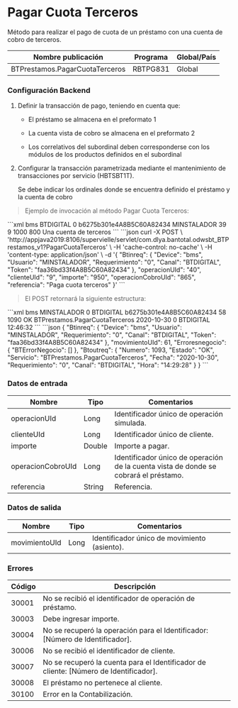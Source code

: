 # Pagar Cuota Terceros 

Método para realizar el pago de cuota de un préstamo con una cuenta de cobro de terceros. 

Nombre publicación | Programa | Global/País 
--------- | ----------- | ----------- 
BTPrestamos.PagarCuotaTerceros | RBTPG831 | Global 

### Configuración Backend 

1) Definir la transacción de pago, teniendo en cuenta que: 

	* El préstamo se almacena en el preformato 1 

	* La cuenta vista de cobro se almacena en el preformato 2 

	* Los correlativos del subordinal deben corresponderse con los módulos de los productos definidos en el subordinal 

2) Configurar la transacción parametrizada mediante el mantenimiento de transacciones por servicio (HBTSBT1T). 

	Se debe indicar los ordinales donde se encuentra definido el préstamo y la cuenta de cobro 


> Ejemplo de invocación al método Pagar Cuota Terceros: 

<code-group> 
<code-block title="XML" active> 
```xml 
<soapenv:Envelope xmlns:soapenv="http://schemas.xmlsoap.org/soap/envelope/" xmlns:bts="http://uy.com.dlya.bantotal/BTSOA/"> 
   <soapenv:Header/> 
   <soapenv:Body> 
      <bts:BTPrestamos.PagarCuotaTerceros> 
         <bts:Btinreq> 
            <bts:Device>bms</bts:Device> 
            <bts:Canal>BTDIGITAL</bts:Canal> 
            <bts:Requerimiento>0</bts:Requerimiento> 
            <bts:Token>b6275b301e4A8B5C60A82434</bts:Token> 
            <bts:Usuario>MINSTALADOR</bts:Usuario> 
         </bts:Btinreq> 
         <bts:operacionUId>39</bts:operacionUId> 
         <bts:clienteUId>9</bts:clienteUId> 
         <bts:importe>1000</bts:importe> 
         <bts:operacionCobroUId>800</bts:operacionCobroUId> 
         <bts:referencia>Una cuenta de terceros</bts:referencia> 
      </bts:BTPrestamos.PagarCuotaTerceros> 
   </soapenv:Body> 
</soapenv:Envelope> 
``` 
</code-block> 

<code-block title="JSON"> 
```json 
curl -X POST \ 
  'http://appjava2019:8106/supervielle/servlet/com.dlya.bantotal.odwsbt_BTPrestamos_v1?PagarCuotaTerceros' \ 
  -H 'cache-control: no-cache' \ 
  -H 'content-type: application/json' \ 
  -d '{ 
	"Btinreq": { 
        "Device": "bms", 
        "Usuario": "MINSTALADOR", 
        "Requerimiento": "0", 
        "Canal": "BTDIGITAL", 
        "Token": "faa36bd33f4A8B5C60A82434" 
    }, 
    "operacionUId": "40", 
    "clienteUId": "9", 
    "importe": "950", 
    "operacionCobroUId": "865", 
    "referencia": "Paga cuota terceros" 
}' 
``` 
</code-block> 
</code-group> 

> El POST retornará la siguiente estructura: 

<code-group> 
<code-block title="XML" active> 
```xml 
<SOAP-ENV:Envelope xmlns:SOAP-ENV="http://schemas.xmlsoap.org/soap/envelope/" xmlns:xsd="http://www.w3.org/2001/XMLSchema" xmlns:SOAP-ENC="http://schemas.xmlsoap.org/soap/encoding/" xmlns:xsi="http://www.w3.org/2001/XMLSchema-instance"> 
   <SOAP-ENV:Body> 
      <BTPrestamos.PagarCuotaTercerosResponse xmlns="http://uy.com.dlya.bantotal/BTSOA/"> 
         <Btinreq> 
            <Device>bms</Device> 
            <Usuario>MINSTALADOR</Usuario> 
            <Requerimiento>0</Requerimiento> 
            <Canal>BTDIGITAL</Canal> 
            <Token>b6275b301e4A8B5C60A82434</Token> 
         </Btinreq> 
         <movimientoUId>58</movimientoUId> 
         <Erroresnegocio></Erroresnegocio> 
         <Btoutreq> 
            <Numero>1090</Numero> 
            <Estado>OK</Estado> 
            <Servicio>BTPrestamos.PagarCuotaTerceros</Servicio> 
            <Fecha>2020-10-30</Fecha> 
            <Requerimiento>0</Requerimiento> 
            <Canal>BTDIGITAL</Canal> 
            <Hora>12:46:32</Hora> 
         </Btoutreq> 
      </BTPrestamos.PagarCuotaTercerosResponse> 
   </SOAP-ENV:Body> 
</SOAP-ENV:Envelope> 
``` 
</code-block> 

<code-block title="JSON"> 
```json 
{ 
    "Btinreq": { 
        "Device": "bms", 
        "Usuario": "MINSTALADOR", 
        "Requerimiento": "0", 
        "Canal": "BTDIGITAL", 
        "Token": "faa36bd33f4A8B5C60A82434" 
    }, 
    "movimientoUId": 61, 
    "Erroresnegocio": { 
        "BTErrorNegocio": [] 
    }, 
    "Btoutreq": { 
        "Numero": 1093, 
        "Estado": "OK", 
        "Servicio": "BTPrestamos.PagarCuotaTerceros", 
        "Fecha": "2020-10-30", 
        "Requerimiento": "0", 
        "Canal": "BTDIGITAL", 
        "Hora": "14:29:28" 
    } 
} 
``` 
</code-block> 
</code-group> 

### Datos de entrada 

Nombre | Tipo | Comentarios 
--------- | ----------- | ----------- 
operacionUId | Long | Identificador único de operación simulada. 
clienteUId | Long | Identificador único de cliente. 
importe | Double | Importe a pagar. 
operacionCobroUId| Long | Identificador único de operación de la cuenta vista de donde se cobrará el préstamo. 
referencia | String | Referencia. 

### Datos de salida 

Nombre | Tipo | Comentarios 
--------- | ----------- | ----------- 
movimientoUId | Long | Identificador único de movimiento (asiento). 

### Errores 

Código | Descripción 
--------- | ----------- 
30001 | No se recibió el identificador de operación de préstamo. 
30003 | Debe ingresar importe. 
30004 | No se recuperó la operación para el Identificador: [Número de Identificador]. 
30006 | No se recibió el identificador de cliente. 
30007 | No se recuperó la cuenta para el Identificador de cliente: [Número de Identificador]. 
30008 | El préstamo no pertenece al cliente. 
30100 | Error en la Contabilización. 

 
